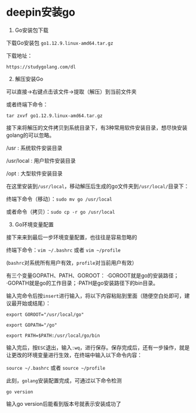 # deepin安装go

1. Go安装包下载

下载Go安装包 `go1.12.9.linux-amd64.tar.gz`

下载地址：
```
https://studygolang.com/dl
```

2. 解压安装Go

可以直接->右键点击该文件->提取（解压）到当前文件夹

或者终端下命令：
```
tar zxvf go1.12.9.linux-amd64.tar.gz
```

接下来将解压的文件拷贝到系统目录下，有3种常用软件安装目录，想尽快安装golang的可以忽略。

/usr : 系统软件安装目录

/usr/local : 用户软件安装目录

/opt : 大型软件安装目录

在这里安装到`/usr/local`，移动解压后生成的go文件夹到`/usr/local/`目录下：

终端下命令（移动）：`sudo mv go /usr/local`

或者命令（拷贝）：`sudo cp -r go /usr/local`

3. Go环境变量配置

接下来来到最后一步环境变量配置，也往往是容易忽略的

终端下命令：`vim ~/.bashrc` 或者 `vim ~/profile`

(`bashrc`对系统所有用户有效，`profile`对当前用户有效）

有三个变量GOPATH、PATH、GOROOT：
·GOROOT就是go的安装路径；·GOPATH就是go的工作目录；·PATH是go安装路径下的bin目录。

输入完命令后按`insert`进行输入，将以下内容粘贴到里面（随便空白处即可，建议最开始或结尾）：

```
export GOROOT="/usr/local/go"

export GOPATH="/go"

export PATH=$PATH:/usr/local/go/bin
```
输入完后，按`ESC`退出，输入`:wq`，进行保存。保存完成后，还有一步操作，就是让更改的环境变量进行生效，在终端中输入以下命令内容：

`source ~/.bashrc` 或者 `source ~/profile`

此刻，`golang`安装配置完成，可通过以下命令检测

```
go version
```


输入go version后能看到版本号就表示安装成功了
